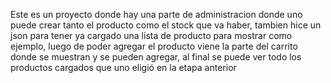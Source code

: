 Este es un proyecto donde hay una parte de administracion donde uno puede crear tanto el producto como el stock que va haber, tambien hice un json para tener ya cargado una lista de producto para mostrar como ejemplo, luego de poder agregar el producto viene la parte del carrito donde se muestran y se pueden agregar, al final se puede ver todo los productos cargados que uno eligió  en la etapa anterior